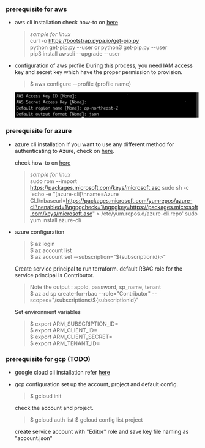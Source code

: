 ### prerequisite for aws

* aws cli installation
  check how-to on [here](https://docs.aws.amazon.com/cli/latest/userguide/cli-chap-install.html)  
  
  > *sample for linux*  
  > curl -o https://bootstrap.pypa.io/get-pip.py  
  > python get-pip.py --user or python3 get-pip.py --user  
  > pip3 install awscli --upgrade --user  


* configuration of aws profile
  During this process, you need IAM access key and secret key which have the proper permission to provision. 
  > $ aws configure --profile {profile name}  
  
  ![output](images/awsconfigure.png)


### prerequisite for azure

* azure cli installation
  If you want to use any different method for authenticating to Azure, check on [here](https://www.terraform.io/docs/providers/azurerm/auth/azure_cli.html).
  
  check how-to on [here](https://docs.microsoft.com/en-us/cli/azure/install-azure-cli?view=azure-cli-latest)

  > *sample for linux*   
  > sudo rpm --import https://packages.microsoft.com/keys/microsoft.asc
  > sudo sh -c 'echo -e "[azure-cli]\nname=Azure CLI\nbaseurl=https://packages.microsoft.com/yumrepos/azure-cli\nenabled=1\ngpgcheck=1\ngpgkey=https://packages.microsoft.com/keys/microsoft.asc" > /etc/yum.repos.d/azure-cli.repo'
  > sudo yum install azure-cli
  
* azure configuration
  > $ az login  
  > $ az account list   
  > $ az account set --subscription="${subscriptionid}>" 
  
  Create service principal to run terraform. default RBAC role for the service principal is Contributor.  
  > Note the output : appId, password, sp_name, tenant  
  > $ az ad sp create-for-rbac --role="Contributor" --scopes="/subscriptions/${subscriptionid}"  

  Set environment variables
  > $ export ARM_SUBSCRIPTION_ID=  
  > $ export ARM_CLIENT_ID=  
  > $ export ARM_CLIENT_SECRET=  
  > $ export ARM_TENANT_ID=  

### prerequisite for gcp (TODO)
* google cloud cli installation
  refer [here](https://cloud.google.com/sdk/) 

* gcp configuration
  set up the account, project and default config. 
  > $ gcloud init 

  check the account and project.
  > $ gcloud auth list
  > $ gcloud config list project 

  create service account with "Editor" role and save key file naming as "account.json"



